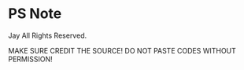 # PS Note

Jay All Rights Reserved.

MAKE SURE CREDIT THE SOURCE!
DO NOT PASTE CODES WITHOUT PERMISSION!
